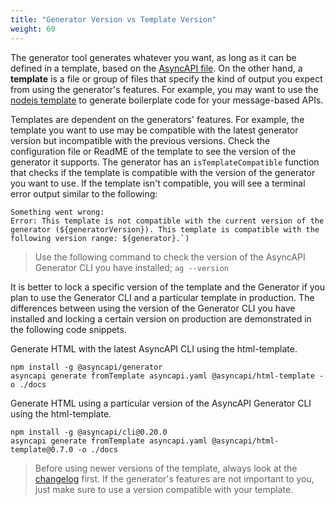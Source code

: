 ```yaml
---
title: "Generator Version vs Template Version"
weight: 60
---
```


The generator tool generates whatever you want, as long as it can be defined in a template, based on the [AsyncAPI file](asyncapi-file.md). On the other hand, a **template** is a file or group of files that specify the kind of output you expect from using the generator's features. For example, you may want to use the [nodejs template](https://github.com/asyncapi/nodejs-template) to generate boilerplate code for your message-based APIs.

Templates are dependent on the generators' features. For example, the template you want to use may be compatible with the latest generator version but incompatible with the previous versions. Check the configuration file or ReadME of the template to see the version of the generator it supports. The generator has an `isTemplateCompatible` function that checks if the template is compatible with the version of the generator you want to use. If the template isn't compatible, you will see a terminal error output similar to the following:
```
Something went wrong:
Error: This template is not compatible with the current version of the generator (${generatorVersion}). This template is compatible with the following version range: ${generator}.`)
```

> Use the following command to check the version of the AsyncAPI Generator CLI you have installed;  `ag --version`

It is better to lock a specific version of the template and the Generator if you plan to use the Generator CLI and a particular template in production. The differences between using the version of the Generator CLI you have installed and locking a certain version on production are demonstrated in the following code snippets.

Generate HTML with the latest AsyncAPI CLI using the html-template.
```
npm install -g @asyncapi/generator
asyncapi generate fromTemplate asyncapi.yaml @asyncapi/html-template -o ./docs
```

Generate HTML using a particular version of the AsyncAPI Generator CLI using the html-template.

```
npm install -g @asyncapi/cli@0.20.0
asyncapi generate fromTemplate asyncapi.yaml @asyncapi/html-template@0.7.0 -o ./docs
```

> Before using newer versions of the template, always look at the [changelog](https://github.com/asyncapi/html-template/releases) first. If the generator's features are not important to you, just make sure to use a version compatible with your template.